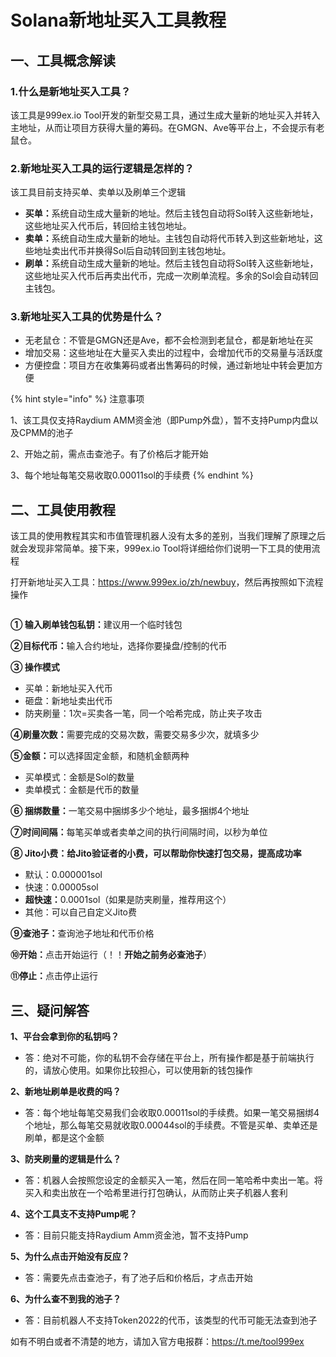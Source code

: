 # Solana新地址买入工具教程

## 一、工具概念解读

### 1.什么是新地址买入工具？

该工具是999ex.io Tool开发的新型交易工具，通过生成大量新的地址买入并转入主地址，从而让项目方获得大量的筹码。在GMGN、Ave等平台上，不会提示有老鼠仓。

### 2.新地址买入工具的运行逻辑是怎样的？

该工具目前支持买单、卖单以及刷单三个逻辑

* **买单：**&#x7CFB;统自动生成大量新的地址。然后主钱包自动将Sol转入这些新地址，这些地址买入代币后，转回给主钱包地址。
* **卖单：**&#x7CFB;统自动生成大量新的地址。主钱包自动将代币转入到这些新地址，这些地址卖出代币并换得Sol后自动转回到主钱包地址。
* **刷单：**&#x7CFB;统自动生成大量新的地址。然后主钱包自动将Sol转入这些新地址，这些地址买入代币后再卖出代币，完成一次刷单流程。多余的Sol会自动转回主钱包。

### 3.新地址买入工具的优势是什么？

* 无老鼠仓：不管是GMGN还是Ave，都不会检测到老鼠仓，都是新地址在买
* 增加交易：这些地址在大量买入卖出的过程中，会增加代币的交易量与活跃度
* 方便控盘：项目方在收集筹码或者出售筹码的时候，通过新地址中转会更加方便

{% hint style="info" %}
注意事项

1、该工具仅支持Raydium AMM资金池（即Pump外盘），暂不支持Pump内盘以及CPMM的池子

2、开始之前，需点击查池子。有了价格后才能开始

3、每个地址每笔交易收取0.00011sol的手续费
{% endhint %}

## 二、工具使用教程

该工具的使用教程其实和市值管理机器人没有太多的差别，当我们理解了原理之后就会发现非常简单。接下来，999ex.io Tool将详细给你们说明一下工具的使用流程

打开新地址买入工具：<https://www.999ex.io/zh/newbuy>，然后再按照如下流程操作

<figure><img src="https://1885923539-files.gitbook.io/~/files/v0/b/gitbook-x-prod.appspot.com/o/spaces%2FnmLBiMxr5iATgeZGW8in%2Fuploads%2F8Zp7RzGbKLXC7qQ7s2Wv%2F1.%E6%B5%81%E7%A8%8B.jpg?alt=media&#x26;token=c733b1ab-fd1d-49c0-a911-416d16a4d8dd" alt=""><figcaption></figcaption></figure>

**① 输入刷单钱包私钥：**&#x5EFA;议用一个临时钱包

**②目标代币：**&#x8F93;入合约地址，选择你要操盘/控制的代币

**③ 操作模式**

* 买单：新地址买入代币
* 砸盘：新地址卖出代币
* 防夹刷量：1次=买卖各一笔，同一个哈希完成，防止夹子攻击

**④刷量次数：**&#x9700;要完成的交易次数，需要交易多少次，就填多少

**⑤金额：**&#x53EF;以选择固定金额，和随机金额两种

* 买单模式：金额是Sol的数量
* 卖单模式：金额是代币的数量

**⑥ 捆绑数量：**&#x4E00;笔交易中捆绑多少个地址，最多捆绑4个地址

**⑦时间间隔：**&#x6BCF;笔买单或者卖单之间的执行间隔时间，以秒为单位

**⑧ Jito小费：给Jito验证者的小费，可以帮助你快速打包交易，提高成功率**

* 默认：0.000001sol
* 快速：0.00005sol
* **超快速：**&#x30;.0001sol（如果是防夹刷量，推荐用这个）
* 其他：可以自己自定义Jito费

**⑨查池子：**&#x67E5;询池子地址和代币价格

**⑩开始：**&#x70B9;击开始运行（！！**开始之前务必查池子**）

**⑪停止：**&#x70B9;击停止运行

## 三、疑问解答 <a href="#yi-wen-jie-da" id="yi-wen-jie-da"></a>

**1、平台会拿到你的私钥吗？**

* 答：绝对不可能，你的私钥不会存储在平台上，所有操作都是基于前端执行的，请放心使用。如果你比较担心，可以使用新的钱包操作

**2、新地址刷单是收费的吗？**

* 答：每个地址每笔交易我们会收取0.00011sol的手续费。如果一笔交易捆绑4个地址，那么每笔交易就收取0.00044sol的手续费。不管是买单、卖单还是刷单，都是这个金额

**3、防夹刷量的逻辑是什么？**

* 答：机器人会按照您设定的金额买入一笔，然后在同一笔哈希中卖出一笔。将买入和卖出放在一个哈希里进行打包确认，从而防止夹子机器人套利

**4、这个工具支不支持Pump呢？**

* 答：目前只能支持Raydium Amm资金池，暂不支持Pump

**5、为什么点击开始没有反应？**

* 答：需要先点击查池子，有了池子后和价格后，才点击开始

**6、为什么查不到我的池子？**

* 答：目前机器人不支持Token2022的代币，该类型的代币可能无法查到池子

如有不明白或者不清楚的地方，请加入官方电报群：<https://t.me/tool999ex>
